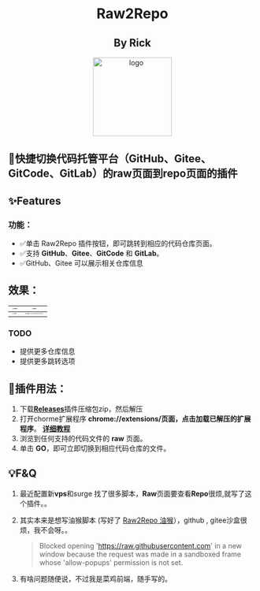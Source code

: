 <div align="center">
    <h1>Raw2Repo</h1>
    <h2>By Rick</h2>
    <img width="160" src="[https://blog.rick.icu/Raw2Repo.png](https://pic.rick.icu/Raw2Repo.png)" alt="logo">
</div>



## 📖快捷切换代码托管平台（GitHub、Gitee、GitCode、GitLab）的raw页面到repo页面的插件

## ✨Features

### 功能：

- ✅单击 Raw2Repo 插件按钮，即可跳转到相应的代码仓库页面。
- ✅支持 **GitHub**、**Gitee**、**GitCode** 和 **GitLab**。
- ✅GitHub、Gitee 可以展示相关仓库信息

## 效果：

| <img src="https://pic.rick.icu/i/2023/12/09/657412632a2aa.png" alt="Github" style="zoom: 15%;" /> | <img src="https://pic.rick.icu/i/2023/12/09/657412d64c6cb.png" alt="Gitlab" style="zoom:15%;" /> |
| ------------------------------------------------------------ | ------------------------------------------------------------ |
| <img src="https://pic.rick.icu/i/2023/12/09/6574131619d8c.png" alt="Gitlab" style="zoom:15%;" /> | <img src="https://pic.rick.icu/i/2023/12/09/6574134a2272f.png" alt="image-20231209151205127" style="zoom:15%;" /> |

### TODO

- 提供更多仓库信息
- 提供更多跳转选项

## 🧩**插件用法：**

1. 下载[**Releases**](https://github.com/rickhqh/Raw2Repo/releases)插件压缩包zip，然后解压
2. 打开chorme扩展程序  **chrome://extensions/**页面，点击**加载已解压的扩展程序**。 [**详细教程**](https://support.google.com/chrome/a/answer/2714278?hl=zh-Hans)
3. 浏览到任何支持的代码文件的 **raw** 页面。
4. 单击 **GO**，即可立即切换到相应代码仓库的文件。

## 💡F&Q

1. 最近配置新**vps**和surge 找了很多脚本，**Raw**页面要查看**Repo**很烦,就写了这个插件。。

2. 其实本来是想写油猴脚本 (写好了 [Raw2Repo 油猴](https://greasyfork.org/zh-CN/scripts/481684-raw2repo)），github , gitee沙盒很烦，我不会呀。。

   > Blocked opening 'https://raw.githubusercontent.com' in a new window because the request was made in a sandboxed frame whose 'allow-popups' permission is not set.

3. 有啥问题随便说，不过我是菜鸡前端，随手写的。

